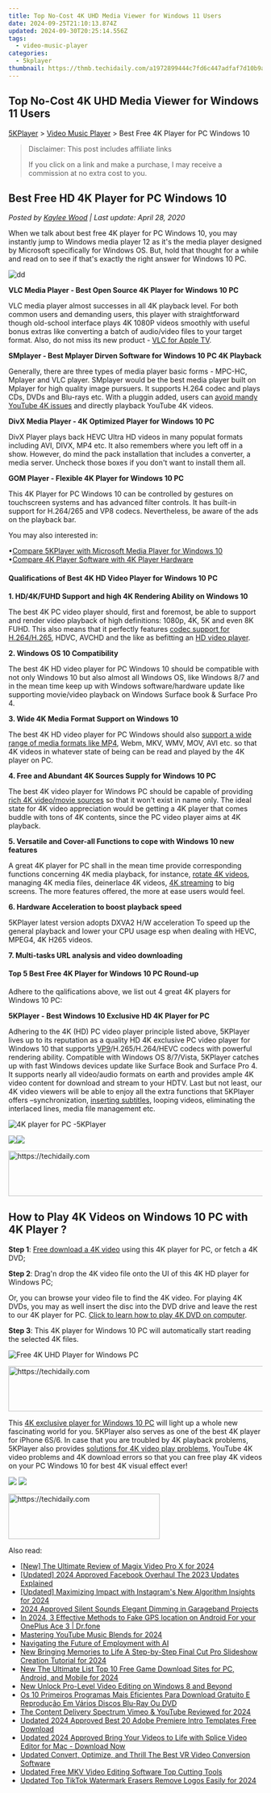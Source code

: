 ```yaml
---
title: Top No-Cost 4K UHD Media Viewer for Windows 11 Users
date: 2024-09-25T21:10:13.874Z
updated: 2024-09-30T20:25:14.556Z
tags:
  - video-music-player
categories:
  - 5kplayer
thumbnail: https://thmb.techidaily.com/a1972899444c7fd6c447adfaf7d10b9ab8c7ebd024be2fc74b2760fa4d84aacb.jpg
---
```


## Top No-Cost 4K UHD Media Viewer for Windows 11 Users

[5KPlayer](https://tools.techidaily.com/5kplayer/products/) \> [Video Music Player](https://tools.techidaily.com/5kplayer/video-music-player/) \> Best Free 4K Player for PC Windows 10

>  Disclaimer: This post includes affiliate links
>
>  If you click on a link and make a purchase, I may receive a commission at no extra cost to you.
>

## Best Free HD 4K Player for PC Windows 10

 _Posted by [Kaylee Wood](https://www.quora.com/profile/Amanda-Hu-21) | Last update: April 28, 2020_

When we talk about best free 4K player for PC Windows 10, you may instantly jump to Windows media player 12 as it's the media player designed by Microsoft specifically for Windows OS. But, hold that thought for a while and read on to see if that's exactly the right answer for Windows 10 PC. 

![dd](https://www.5kplayer.com/video-music-player/img/best-4k-player-pc-zjy-000.jpg) 

**VLC Media Player - Best Open Source 4K Player for Windows 10 PC**

VLC media player almost successes in all 4K playback level. For both common users and demanding users, this player with straightforward though old-school interface plays 4K 1080P videos smoothly with useful bonus extras like converting a batch of audio/video files to your target format. Also, do not miss its new product - [VLC for Apple TV](https://tools.techidaily.com/5kplayer/airplay/).

**SMplayer - Best Mplayer Dirven Software for Windows 10 PC 4K Playback**

Generally, there are three types of media player basic forms - MPC-HC, Mplayer and VLC player. SMplayer would be the best media player built on Mplayer for high quality image pursuers. It supports H.264 codec and plays CDs, DVDs and Blu-rays etc. With a pluggin added, users can [avoid mandy YouTube 4K issues](https://tools.techidaily.com/5kplayer/youtube-download/) and directly playback YouTube 4K videos. 

**DivX Media Player - 4K Optimized Player for Windows 10 PC**

DivX Player plays back HEVC Ultra HD videos in many populat formats including AVI, DIVX, MP4 etc. It also remembers where you left off in a show. However, do mind the pack installation that includes a converter, a media server. Uncheck those boxes if you don't want to install them all. 

**GOM Player - Flexible 4K Player for Windows 10 PC**

This 4K Player for PC Windows 10 can be controlled by gestures on touchscreen systems and has advanced filter controls. It has built-in support for H.264/265 and VP8 codecs. Nevertheless, be aware of the ads on the playback bar.

You may also interested in:

 •[Compare 5KPlayer with Microsoft Media Player for Windows 10](https://tools.techidaily.com/5kplayer/video-music-player/)  
•[Compare 4K Player Software with 4K Player Hardware](https://tools.techidaily.com/5kplayer/video-music-player/)

#### **Qualifications of Best 4K HD Video Player for Windows 10 PC**

**1\. HD/4K/FUHD Support and high 4K Rendering Ability on Windows 10**

The best 4K PC video player should, first and foremost, be able to support and render video playback of high definitions: 1080p, 4K, 5K and even 8K FUHD. This also means that it perfectly features [codec support for H.264/H.265](https://tools.techidaily.com/5kplayer/video-music-player/), HDVC, AVCHD and the like as befitting an [HD video player](https://tools.techidaily.com/5kplayer/video-music-player/).

**2\. Windows OS 10 Compatibility**

The best 4K HD video player for PC Windows 10 should be compatible with not only Windows 10 but also almost all Windows OS, like Windows 8/7 and in the mean time keep up with Windows software/hardware update like supporting movie/video playback on Windows Surface book & Surface Pro 4.

**3\. Wide 4K Media Format Support on Windows 10**

The best 4K HD video player for PC Windows should also [support a wide range of media formats like MP4](https://tools.techidaily.com/5kplayer/video-music-player/), Webm, MKV, WMV, MOV, AVI etc. so that 4K videos in whatever state of being can be read and played by the 4K player on PC.

**4\. Free and Abundant 4K Sources Supply for Windows 10 PC**

The best 4K video player for Windows PC should be capable of providing [rich 4K video/movie sources](https://tools.techidaily.com/5kplayer/youtube-download/) so that it won't exist in name only. The ideal state for 4K video appreciation would be getting a 4K player that comes buddle with tons of 4K contents, since the PC video player aims at 4K playback.

**5\. Versatile and Cover-all Functions to cope with Windows 10 new features**

A great 4K player for PC shall in the mean time provide corresponding functions concerning 4K media playback, for instance, [rotate 4K videos](https://tools.techidaily.com/5kplayer/video-music-player/), managing 4K media files, deinerlace 4K videos, [4K streaming](https://tools.techidaily.com/5kplayer/airplay/) to big screens. The more features offered, the more at ease users would feel.

**6\. Hardware Acceleration to boost playback speed**

5KPlayer latest version adopts DXVA2 H/W acceleration To speed up the general playback and lower your CPU usage esp when dealing with HEVC, MPEG4, 4K H265 videos. 

**7\. Multi-tasks URL analysis and video downloading**

#### **Top 5 Best Free 4K Player for Windows 10 PC Round-up**

Adhere to the qalifications above, we list out 4 great 4K players for Windows 10 PC:

**5KPlayer - Best Windows 10 Exclusive HD 4K Player for PC**

Adhering to the 4K (HD) PC video player principle listed above, 5KPlayer lives up to its reputation as a quality HD 4K exclusive PC video player for Windows 10 that supports [VP9](https://tools.techidaily.com/5kplayer/video-music-player/)/H.265/H.264/HEVC codecs with powerful rendering ability. Compatible with Windows OS 8/7/Vista, 5KPlayer catches up with fast Windows devices update like Surface Book and Surface Pro 4\. It supports nearly all video/audio formats on earth and provides ample 4K video content for download and stream to your HDTV. Last but not least, our 4K video viewers will be able to enjoy all the extra functions that 5KPlayer offers –synchronization, [inserting subtitles](https://tools.techidaily.com/5kplayer/video-music-player/), looping videos, eliminating the interlaced lines, media file management etc. 

![4K player for PC -5KPlayer](https://www.5kplayer.com/video-music-player/img/5kplayer-is-safe.jpg) 

[![](https://www.5kplayer.com/video-music-player/../button/freedownwhitewin.png)](https://tools.techidaily.com/5kplayer/products/)[![](https://www.5kplayer.com/video-music-player/../button/freedownbackmac.png)](https://tools.techidaily.com/5kplayer/products/) 

<!-- affiliate ads begin -->
<a href="https://appsumo.8odi.net/c/5597632/2112007/7443" target="_top" id="2112007">
  <img src="//a.impactradius-go.com/display-ad/7443-2112007" border="0" alt="https://techidaily.com" width="728" height="90"/>
</a>
<img height="0" width="0" src="https://appsumo.8odi.net/i/5597632/2112007/7443" style="position:absolute;visibility:hidden;" border="0" />
<!-- affiliate ads end -->

## How to Play 4K Videos on Windows 10 PC with 4K Player ?

**Step 1**: [Free download a 4K video](https://tools.techidaily.com/5kplayer/youtube-download/) using this 4K player for PC, or fetch a 4K DVD;

**Step 2**: Drag'n drop the 4K video file onto the UI of this 4K HD player for Windows PC;

Or, you can browse your video file to find the 4K video. For playing 4K DVDs, you may as well insert the disc into the DVD drive and leave the rest to our 4K player for PC. [Click to learn how to play 4K DVD on computer](https://tools.techidaily.com/5kplayer/video-music-player/).

**Step 3**: This 4K player for Windows 10 PC will automatically start reading the selected 4K files.

![Free 4K UHD Player for Windows PC](https://www.5kplayer.com/video-music-player/../youtube-download/img/5kp-4k-video-downloader-reviews-zjy.jpg) 

<!-- affiliate ads begin -->
<a href="https://aligracehair.sjv.io/c/5597632/2036486/19272" target="_top" id="2036486">
  <img src="//a.impactradius-go.com/display-ad/19272-2036486" border="0" alt="https://techidaily.com" width="728" height="90"/>
</a>
<img height="0" width="0" src="https://aligracehair.sjv.io/i/5597632/2036486/19272" style="position:absolute;visibility:hidden;" border="0" />
<!-- affiliate ads end -->

This [4K exclusive player for Windows 10 PC](https://tools.techidaily.com/5kplayer/video-music-player/) will light up a whole new fascinating world for you. 5KPlayer also serves as one of the best 4K player for iPhone 6S/6\. In case that you are troubled by 4K playback problems, 5KPlayer also provides [solutions for 4K video play problems](https://tools.techidaily.com/5kplayer/video-music-player/), YouTube 4K video problems and 4K download errors so that you can free play 4K videos on your PC Windows 10 for best 4K visual effect ever!

[![](https://www.5kplayer.com/video-music-player/../button/freedownwhitewin.png)](https://tools.techidaily.com/5kplayer/products/) [![](https://www.5kplayer.com/video-music-player/../button/freedownbackmac.png)](https://tools.techidaily.com/5kplayer/products/)

<!-- affiliate ads begin -->
<a href="https://aligracehair.sjv.io/c/5597632/1902319/19272" target="_top" id="1902319">
  <img src="//a.impactradius-go.com/display-ad/19272-1902319" border="0" alt="https://techidaily.com" width="300" height="90"/>
</a>
<img height="0" width="0" src="https://aligracehair.sjv.io/i/5597632/1902319/19272" style="position:absolute;visibility:hidden;" border="0" />
<!-- affiliate ads end -->

<ins class="adsbygoogle"
     style="display:block"
     data-ad-format="autorelaxed"
     data-ad-client="ca-pub-7571918770474297"
     data-ad-slot="1223367746"></ins>

<ins class="adsbygoogle"
     style="display:block"
     data-ad-client="ca-pub-7571918770474297"
     data-ad-slot="8358498916"
     data-ad-format="auto"
     data-full-width-responsive="true"></ins>

<span class="atpl-alsoreadstyle">Also read:</span>
<div><ul>
<li><a href="https://fox-boxes.techidaily.com/new-the-ultimate-review-of-magix-video-pro-x-for-2024/"><u>[New] The Ultimate Review of Magix Video Pro X for 2024</u></a></li>
<li><a href="https://facebook-video-content.techidaily.com/updated-2024-approved-facebook-overhaul-the-2023-updates-explained/"><u>[Updated] 2024 Approved Facebook Overhaul The 2023 Updates Explained</u></a></li>
<li><a href="https://instagram-clips.techidaily.com/updated-maximizing-impact-with-instagrams-new-algorithm-insights-for-2024/"><u>[Updated] Maximizing Impact with Instagram's New Algorithm Insights for 2024</u></a></li>
<li><a href="https://extra-skills.techidaily.com/2024-approved-silent-sounds-elegant-dimming-in-garageband-projects/"><u>2024 Approved Silent Sounds Elegant Dimming in Garageband Projects</u></a></li>
<li><a href="https://android-location.techidaily.com/in-2024-3-effective-methods-to-fake-gps-location-on-android-for-your-oneplus-ace-3-drfone-by-drfone-virtual/"><u>In 2024, 3 Effective Methods to Fake GPS location on Android For your OnePlus Ace 3 | Dr.fone</u></a></li>
<li><a href="https://youtube-help.techidaily.com/mastering-youtube-music-blends-for-2024/"><u>Mastering YouTube Music Blends for 2024</u></a></li>
<li><a href="https://tech-hub.techidaily.com/navigating-the-future-of-employment-with-ai/"><u>Navigating the Future of Employment with AI</u></a></li>
<li><a href="https://video-ai-editor.techidaily.com/new-bringing-memories-to-life-a-step-by-step-final-cut-pro-slideshow-creation-tutorial-for-2024/"><u>New Bringing Memories to Life A Step-by-Step Final Cut Pro Slideshow Creation Tutorial for 2024</u></a></li>
<li><a href="https://video-ai-editor.techidaily.com/new-the-ultimate-list-top-10-free-game-download-sites-for-pc-android-and-mobile-for-2024/"><u>New The Ultimate List Top 10 Free Game Download Sites for PC, Android, and Mobile for 2024</u></a></li>
<li><a href="https://video-ai-editor.techidaily.com/new-unlock-pro-level-video-editing-on-windows-8-and-beyond/"><u>New Unlock Pro-Level Video Editing on Windows 8 and Beyond</u></a></li>
<li><a href="https://blog-min.techidaily.com/os-10-primeiros-programas-mais-eficientes-para-download-gratuito-e-reproducao-em-varios-discos-blu-ray-ou-dvd/"><u>Os 10 Primeiros Programas Mais Eficientes Para Download Gratuito E Reprodução Em Vários Discos Blu-Ray Ou DVD</u></a></li>
<li><a href="https://youtube-web.techidaily.com/ontent-delivery-spectrum-vimeo-and-youtube-reviewed-for-2024/"><u>The Content Delivery Spectrum Vimeo & YouTube Reviewed for 2024</u></a></li>
<li><a href="https://video-ai-editor.techidaily.com/updated-2024-approved-best-20-adobe-premiere-intro-templates-free-download/"><u>Updated 2024 Approved Best 20 Adobe Premiere Intro Templates Free Download</u></a></li>
<li><a href="https://video-ai-editor.techidaily.com/updated-2024-approved-bring-your-videos-to-life-with-splice-video-editor-for-mac-download-now/"><u>Updated 2024 Approved Bring Your Videos to Life with Splice Video Editor for Mac - Download Now</u></a></li>
<li><a href="https://video-ai-editor.techidaily.com/updated-convert-optimize-and-thrill-the-best-vr-video-conversion-software/"><u>Updated Convert, Optimize, and Thrill The Best VR Video Conversion Software</u></a></li>
<li><a href="https://video-ai-editor.techidaily.com/updated-free-mkv-video-editing-software-top-cutting-tools/"><u>Updated Free MKV Video Editing Software Top Cutting Tools</u></a></li>
<li><a href="https://video-ai-editor.techidaily.com/updated-top-tiktok-watermark-erasers-remove-logos-easily-for-2024/"><u>Updated Top TikTok Watermark Erasers Remove Logos Easily for 2024</u></a></li>
</ul></div>

